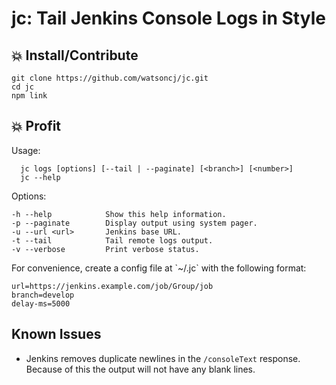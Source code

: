 # jc: Tail Jenkins Console Logs in Style

## :boom: Install/Contribute

    git clone https://github.com/watsoncj/jc.git
    cd jc
    npm link

## :boom: Profit

Usage:

      jc logs [options] [--tail | --paginate] [<branch>] [<number>]
      jc --help

Options:

    -h --help            Show this help information.
    -p --paginate        Display output using system pager.
    -u --url <url>       Jenkins base URL.
    -t --tail            Tail remote logs output.
    -v --verbose         Print verbose status.

For convenience, create a config file at \`~/.jc\` with the following format:

    url=https://jenkins.example.com/job/Group/job
    branch=develop
    delay-ms=5000

## Known Issues

- Jenkins removes duplicate newlines in the `/consoleText` response. Because of this the output will not have any blank lines.
